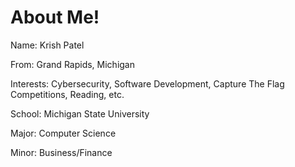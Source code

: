 # About Me!

Name:
Krish Patel

From: 
Grand Rapids, Michigan

Interests: 
Cybersecurity, Software Development, Capture The Flag Competitions, Reading, etc.

School: 
Michigan State University

Major: 
Computer Science

Minor: 
Business/Finance
        
